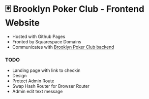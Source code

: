 # 🃏 Brooklyn Poker Club - Frontend Website

- Hosted with Github Pages
- Fronted by Squarespace Domains
- Communicates with [Brooklyn Poker Club backend](https://github.com/DaveSeidman/brooklyn-poker-club-backend)

### TODO

- Landing page with link to checkin
- Design
- Protect Admin Route
- Swap Hash Router for Browser Router
- Admin edit text message